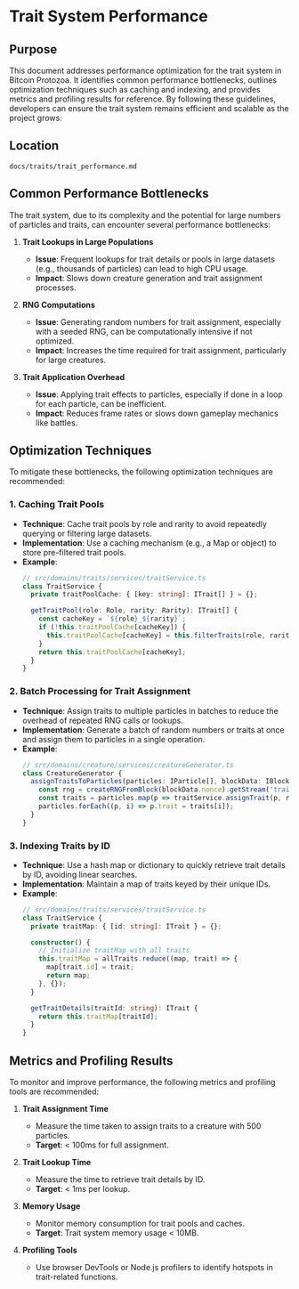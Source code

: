 
# Trait System Performance

## Purpose
This document addresses performance optimization for the trait system in Bitcoin Protozoa. It identifies common performance bottlenecks, outlines optimization techniques such as caching and indexing, and provides metrics and profiling results for reference. By following these guidelines, developers can ensure the trait system remains efficient and scalable as the project grows.

## Location
`docs/traits/trait_performance.md`

## Common Performance Bottlenecks
The trait system, due to its complexity and the potential for large numbers of particles and traits, can encounter several performance bottlenecks:

1. **Trait Lookups in Large Populations**
   - **Issue**: Frequent lookups for trait details or pools in large datasets (e.g., thousands of particles) can lead to high CPU usage.
   - **Impact**: Slows down creature generation and trait assignment processes.

2. **RNG Computations**
   - **Issue**: Generating random numbers for trait assignment, especially with a seeded RNG, can be computationally intensive if not optimized.
   - **Impact**: Increases the time required for trait assignment, particularly for large creatures.

3. **Trait Application Overhead**
   - **Issue**: Applying trait effects to particles, especially if done in a loop for each particle, can be inefficient.
   - **Impact**: Reduces frame rates or slows down gameplay mechanics like battles.

## Optimization Techniques
To mitigate these bottlenecks, the following optimization techniques are recommended:

### 1. Caching Trait Pools
- **Technique**: Cache trait pools by role and rarity to avoid repeatedly querying or filtering large datasets.
- **Implementation**: Use a caching mechanism (e.g., a Map or object) to store pre-filtered trait pools.
- **Example**:
  ```typescript
  // src/domains/traits/services/traitService.ts
  class TraitService {
    private traitPoolCache: { [key: string]: ITrait[] } = {};

    getTraitPool(role: Role, rarity: Rarity): ITrait[] {
      const cacheKey = `${role}_${rarity}`;
      if (!this.traitPoolCache[cacheKey]) {
        this.traitPoolCache[cacheKey] = this.filterTraits(role, rarity);
      }
      return this.traitPoolCache[cacheKey];
    }
  }
  ```

### 2. Batch Processing for Trait Assignment
- **Technique**: Assign traits to multiple particles in batches to reduce the overhead of repeated RNG calls or lookups.
- **Implementation**: Generate a batch of random numbers or traits at once and assign them to particles in a single operation.
- **Example**:
  ```typescript
  // src/domains/creature/services/creatureGenerator.ts
  class CreatureGenerator {
    assignTraitsToParticles(particles: IParticle[], blockData: IBlockData) {
      const rng = createRNGFromBlock(blockData.nonce).getStream('traits');
      const traits = particles.map(p => traitService.assignTrait(p, rng));
      particles.forEach((p, i) => p.trait = traits[i]);
    }
  }
  ```

### 3. Indexing Traits by ID
- **Technique**: Use a hash map or dictionary to quickly retrieve trait details by ID, avoiding linear searches.
- **Implementation**: Maintain a map of traits keyed by their unique IDs.
- **Example**:
  ```typescript
  // src/domains/traits/services/traitService.ts
  class TraitService {
    private traitMap: { [id: string]: ITrait } = {};

    constructor() {
      // Initialize traitMap with all traits
      this.traitMap = allTraits.reduce((map, trait) => {
        map[trait.id] = trait;
        return map;
      }, {});
    }

    getTraitDetails(traitId: string): ITrait {
      return this.traitMap[traitId];
    }
  }
  ```

## Metrics and Profiling Results
To monitor and improve performance, the following metrics and profiling tools are recommended:

1. **Trait Assignment Time**
   - Measure the time taken to assign traits to a creature with 500 particles.
   - **Target**: < 100ms for full assignment.

2. **Trait Lookup Time**
   - Measure the time to retrieve trait details by ID.
   - **Target**: < 1ms per lookup.

3. **Memory Usage**
   - Monitor memory consumption for trait pools and caches.
   - **Target**: Trait system memory usage < 10MB.

4. **Profiling Tools**
   - Use browser DevTools or Node.js profilers to identify hotspots in trait-related functions.
